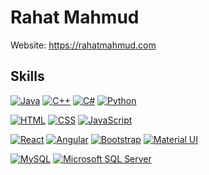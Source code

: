 # Rahat Mahmud

Website: https://rahatmahmud.com

## Skills

[![Java](https://img.shields.io/badge/-Java-black?style=for-the-badge&logo=java&logoColor=007396)](https://github.com/rahat)
[![C++](https://img.shields.io/badge/-C++-black?style=for-the-badge&logo=c%2B%2B&logoColor=00599C)](https://github.com/rahat)
[![C#](https://img.shields.io/badge/-C%23-black?style=for-the-badge&logo=c-sharp&logoColor=8f3e8b)](https://github.com/rahat)
[![Python](https://img.shields.io/badge/-Python-black?style=for-the-badge&logo=python&logoColor=3776AB)](https://github.com/rahat)

[![HTML](https://img.shields.io/badge/-HTML-black?style=for-the-badge&logo=html5)](https://github.com/rahat)
[![CSS](https://img.shields.io/badge/-CSS-black?style=for-the-badge&logo=css3&logoColor=1572B6)](https://github.com/rahat)
[![JavaScript](https://img.shields.io/badge/-JavaScript-black?style=for-the-badge&logo=javascript)](https://github.com/rahat)

[![React](https://img.shields.io/badge/-React-black?style=for-the-badge&logo=react)](https://github.com/rahat)
[![Angular](https://img.shields.io/badge/-Angular-black?style=for-the-badge&logo=angular&logoColor=DD0031)](https://github.com/rahat)
[![Bootstrap](https://img.shields.io/badge/-Bootstrap-black?style=for-the-badge&logo=bootstrap&logoColor=563D7C)](https://github.com/rahat)
[![Material UI](https://img.shields.io/badge/-Material-black?style=for-the-badge&logo=material-ui&logoColor=0081CB)](https://github.com/rahat)

[![MySQL](https://img.shields.io/badge/-MySQL-black?style=for-the-badge&logo=mysql)](https://github.com/rahat)
[![Microsoft SQL Server](https://img.shields.io/badge/-SQL%20Server-black?style=for-the-badge&logo=microsoft-sql-server&logoColor=CC2927)](https://github.com/rahat)